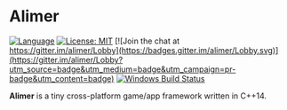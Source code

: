 # Alimer

[![Language](https://img.shields.io/badge/Language%20-C++14-blue.svg?style=flat-square)](https://github.com/amerkoleci/alimer/)
[![License: MIT](https://img.shields.io/badge/License-MIT-blue.svg)](https://github.com/amerkoleci/alimer/blob/master/LICENSE)
[![Join the chat at https://gitter.im/alimer/Lobby](https://badges.gitter.im/alimer/Lobby.svg)](https://gitter.im/alimer/Lobby?utm_source=badge&utm_medium=badge&utm_campaign=pr-badge&utm_content=badge)
[![Windows Build Status](https://github.com/amerkoleci/alimer/workflows/Windows/badge.svg)](https://github.com/amerkoleci/alimer/actions)

**Alimer** is a tiny cross-platform game/app framework written in C++14.
